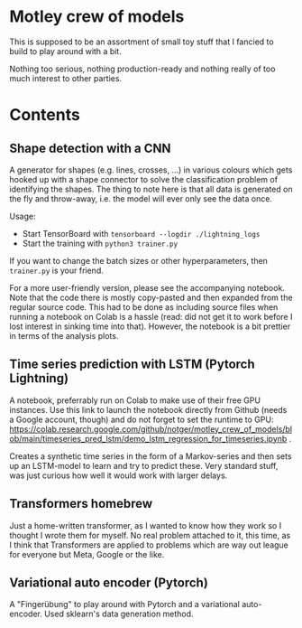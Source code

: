 # Motley crew of models

This is supposed to be an assortment of small toy stuff that I fancied to build to play around with a bit.

Nothing too serious, nothing production-ready and nothing really of too much interest to other parties.

# Contents

## Shape detection with a CNN

A generator for shapes (e.g. lines, crosses, ...) in various colours which gets hooked up with a shape connector to solve the classification problem of identifying the shapes.
The thing to note here is that all data is generated on the fly and throw-away, i.e. the model will ever only see the data once.

Usage: 
- Start TensorBoard with `tensorboard --logdir ./lightning_logs`
- Start the training with `python3 trainer.py`

If you want to change the batch sizes or other hyperparameters, then `trainer.py` is your friend.

For a more user-friendly version, please see the accompanying notebook. Note that the code there is mostly copy-pasted and then expanded from the regular source code.
This had to be done as including source files when running a notebook on Colab is a hassle (read: did not get it to work before I lost interest in sinking time into that).
However, the notebook is a bit prettier in terms of the analysis plots.

## Time series prediction with LSTM (Pytorch Lightning)

A notebook, preferrably run on Colab to make use of their free GPU instances.
Use this link to launch the notebook directly from Github (needs a Google account, though) and do not forget to set the runtime to GPU: https://colab.research.google.com/github/notger/motley_crew_of_models/blob/main/timeseries_pred_lstm/demo_lstm_regression_for_timeseries.ipynb .

Creates a synthetic time series in the form of a Markov-series and then sets up an LSTM-model to learn and try to predict these. Very standard stuff, was just curious how well it would work with larger delays.

## Transformers homebrew

Just a home-written transformer, as I wanted to know how they work so I thought I wrote them for myself. No real problem attached to it, this time, as I think that Transformers are applied to problems which are way out league for everyone but Meta, Google or the like.

## Variational auto encoder (Pytorch)

A "Fingerübung" to play around with Pytorch and a variational auto-encoder. Used sklearn's data generation method.
